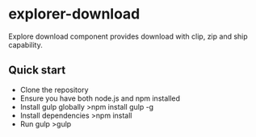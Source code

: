 # explorer-download
Explore download component provides download with clip, zip and ship capability.

## Quick start
* Clone the repository
* Ensure you have both node.js and npm installed
* Install gulp globally >npm install gulp -g
* Install dependencies >npm install
* Run gulp >gulp